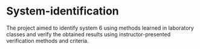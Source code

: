 # System-identification
The project aimed to identify system 6 using methods learned in laboratory classes and verify the obtained results using instructor-presented verification methods and criteria.
